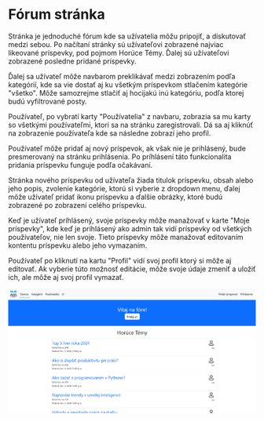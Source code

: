 # Fórum stránka
Stránka je jednoduché fórum kde sa užívatelia môžu pripojiť, a diskutovať medzi sebou.
Po načítaní stránky sú užívateľovi zobrazené najviac likeované príspevky, pod pojmom Horúce Témy.
Ďalej sú užívateľovi zobrazené posledne pridané príspevky.

Ďalej sa užívateľ môže navbarom preklikávať medzi zobrazením podľa kategórií, kde sa vie dostať aj ku všetkým príspevkom
stlačením kategórie "všetko". Môže samozrejme stlačiť aj hocijakú inú kategóriu, podľa ktorej budú vyfiltrované posty.

Používateľ, po vybratí karty "Používatelia" z navbaru, zobrazia sa mu karty so všetkými používateľmi, ktorí sa na stránku
zaregistrovali. Dá sa aj kliknúť na zobrazenie používateľa kde sa následne zobrazí jeho profil.

Používateľ môže pridať aj nový príspevok, ak však nie je prihlásený, bude presmerovaný na stránku prihlásenia.
Po príhlásení táto funkcionalita pridania príspevku funguje podľa očakávaní.

Stránka nového príspevku od užívateľa žiada titulok príspevku, obsah alebo jeho popis, zvolenie kategórie, ktorú si vyberie
z dropdown menu, ďalej môže užívateľ pridať ikonu príspevku a ďalšie obrázky, ktoré budú zobrazené po zobrazení celého príspevku.

Keď je užívateľ príhlásený, svoje príspevky môže manažovať v karte "Moje príspevky", kde keď je prihlásený ako admin tak vidí príspevky
od všetkých používateľov, nie len svoje. Tieto príspevky môže manažovať editovaním kontentu príspevku alebo jeho vymazaním.

Používateľ po kliknutí na kartu "Profil" vidí svoj profil ktorý si môže aj editovať. Ak vyberie túto možnosť editácie,
môže svoje údaje zmeniť a uložiť ich, ale môže aj svoj profil vymazať.

![alt text](https://github.com/jantakac/VAII-semestralka/blob/main/readme_screenshot.PNG)
